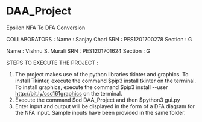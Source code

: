 # DAA_Project
Epsilon NFA To DFA Conversion


COLLABORATORS :
Name : Sanjay Chari
SRN : PES1201700278
Section : G

Name : Vishnu S. Murali
SRN : PES1201701624
Section : G


STEPS TO EXECUTE THE PROJECT :
1. The project makes use of the python libraries tkinter and graphics.
   To install Tkinter, execute the command $pip3 install tkinter on the terminal.
   To install graphics, execute the command $pip3 install --user http://bit.ly/csc161graphics on the terminal.
2. Execute the command $cd DAA_Project and then $python3 gui.py
3. Enter input and output will be displayed in the form of a DFA diagram for the NFA input. Sample inputs have been provided      in the same folder.
